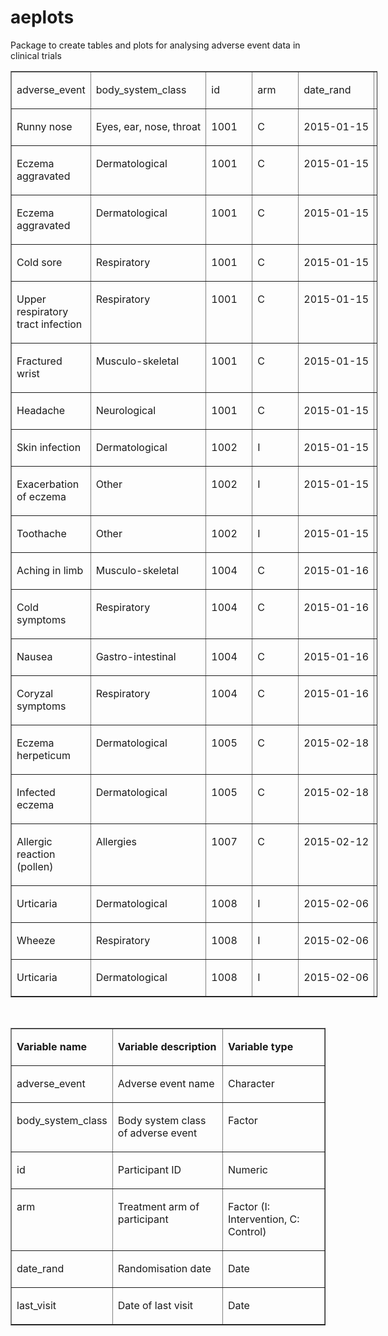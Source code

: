 # aeplots
Package to create tables and plots for analysing adverse event data in clinical trials

<table style="width: 587px;" border="1" cellspacing="0" cellpadding="0">
<tbody>
<tr>
<td valign="top" width="151">
<p>adverse_event</p>
</td>
<td valign="top" nowrap="nowrap" width="132">
<p>body_system_class</p>
</td>
<td valign="top" nowrap="nowrap" width="57">
<p>id</p>
</td>
<td valign="top" nowrap="nowrap" width="57">
<p>arm</p>
</td>
<td valign="top" nowrap="nowrap" width="94">
<p>date_rand</p>
</td>
<td valign="top" nowrap="nowrap" width="95">
<p>last_visit</p>
</td>
</tr>
<tr>
<td valign="top" width="151">
<p>Runny nose</p>
</td>
<td valign="top" nowrap="nowrap" width="132">
<p>Eyes, ear, nose, throat</p>
</td>
<td valign="top" nowrap="nowrap" width="57">
<p>1001</p>
</td>
<td valign="top" nowrap="nowrap" width="57">
<p>C</p>
</td>
<td valign="top" nowrap="nowrap" width="94">
<p>2015-01-15</p>
</td>
<td valign="top" nowrap="nowrap" width="95">
<p>2015-12-23</p>
</td>
</tr>
<tr>
<td valign="top" width="151">
<p>Eczema aggravated</p>
</td>
<td valign="top" nowrap="nowrap" width="132">
<p>Dermatological</p>
</td>
<td valign="top" nowrap="nowrap" width="57">
<p>1001</p>
</td>
<td valign="top" nowrap="nowrap" width="57">
<p>C</p>
</td>
<td valign="top" nowrap="nowrap" width="94">
<p>2015-01-15</p>
</td>
<td valign="top" nowrap="nowrap" width="95">
<p>2015-12-23</p>
</td>
</tr>
<tr>
<td valign="top" width="151">
<p>Eczema aggravated</p>
</td>
<td valign="top" nowrap="nowrap" width="132">
<p>Dermatological</p>
</td>
<td valign="top" nowrap="nowrap" width="57">
<p>1001</p>
</td>
<td valign="top" nowrap="nowrap" width="57">
<p>C</p>
</td>
<td valign="top" nowrap="nowrap" width="94">
<p>2015-01-15</p>
</td>
<td valign="top" nowrap="nowrap" width="95">
<p>2015-12-23</p>
</td>
</tr>
<tr>
<td valign="top" width="151">
<p>Cold sore</p>
</td>
<td valign="top" nowrap="nowrap" width="132">
<p>Respiratory</p>
</td>
<td valign="top" nowrap="nowrap" width="57">
<p>1001</p>
</td>
<td valign="top" nowrap="nowrap" width="57">
<p>C</p>
</td>
<td valign="top" nowrap="nowrap" width="94">
<p>2015-01-15</p>
</td>
<td valign="top" nowrap="nowrap" width="95">
<p>2015-12-23</p>
</td>
</tr>
<tr>
<td valign="top" width="151">
<p>Upper respiratory tract infection</p>
</td>
<td valign="top" nowrap="nowrap" width="132">
<p>Respiratory</p>
</td>
<td valign="top" nowrap="nowrap" width="57">
<p>1001</p>
</td>
<td valign="top" nowrap="nowrap" width="57">
<p>C</p>
</td>
<td valign="top" nowrap="nowrap" width="94">
<p>2015-01-15</p>
</td>
<td valign="top" nowrap="nowrap" width="95">
<p>2015-12-23</p>
</td>
</tr>
<tr>
<td valign="top" width="151">
<p>Fractured wrist</p>
</td>
<td valign="top" nowrap="nowrap" width="132">
<p>Musculo-skeletal</p>
</td>
<td valign="top" nowrap="nowrap" width="57">
<p>1001</p>
</td>
<td valign="top" nowrap="nowrap" width="57">
<p>C</p>
</td>
<td valign="top" nowrap="nowrap" width="94">
<p>2015-01-15</p>
</td>
<td valign="top" nowrap="nowrap" width="95">
<p>2015-12-23</p>
</td>
</tr>
<tr>
<td valign="top" width="151">
<p>Headache</p>
</td>
<td valign="top" nowrap="nowrap" width="132">
<p>Neurological</p>
</td>
<td valign="top" nowrap="nowrap" width="57">
<p>1001</p>
</td>
<td valign="top" nowrap="nowrap" width="57">
<p>C</p>
</td>
<td valign="top" nowrap="nowrap" width="94">
<p>2015-01-15</p>
</td>
<td valign="top" nowrap="nowrap" width="95">
<p>2015-12-23</p>
</td>
</tr>
<tr>
<td valign="top" width="151">
<p>Skin infection</p>
</td>
<td valign="top" nowrap="nowrap" width="132">
<p>Dermatological</p>
</td>
<td valign="top" nowrap="nowrap" width="57">
<p>1002</p>
</td>
<td valign="top" nowrap="nowrap" width="57">
<p>I</p>
</td>
<td valign="top" nowrap="nowrap" width="94">
<p>2015-01-15</p>
</td>
<td valign="top" nowrap="nowrap" width="95">
<p>2015-12-22</p>
</td>
</tr>
<tr>
<td valign="top" width="151">
<p>Exacerbation of eczema</p>
</td>
<td valign="top" nowrap="nowrap" width="132">
<p>Other</p>
</td>
<td valign="top" nowrap="nowrap" width="57">
<p>1002</p>
</td>
<td valign="top" nowrap="nowrap" width="57">
<p>I</p>
</td>
<td valign="top" nowrap="nowrap" width="94">
<p>2015-01-15</p>
</td>
<td valign="top" nowrap="nowrap" width="95">
<p>2015-12-22</p>
</td>
</tr>
<tr>
<td valign="top" width="151">
<p>Toothache</p>
</td>
<td valign="top" nowrap="nowrap" width="132">
<p>Other</p>
</td>
<td valign="top" nowrap="nowrap" width="57">
<p>1002</p>
</td>
<td valign="top" nowrap="nowrap" width="57">
<p>I</p>
</td>
<td valign="top" nowrap="nowrap" width="94">
<p>2015-01-15</p>
</td>
<td valign="top" nowrap="nowrap" width="95">
<p>2015-12-22</p>
</td>
</tr>
<tr>
<td valign="top" width="151">
<p>Aching in limb</p>
</td>
<td valign="top" nowrap="nowrap" width="132">
<p>Musculo-skeletal</p>
</td>
<td valign="top" nowrap="nowrap" width="57">
<p>1004</p>
</td>
<td valign="top" nowrap="nowrap" width="57">
<p>C</p>
</td>
<td valign="top" nowrap="nowrap" width="94">
<p>2015-01-16</p>
</td>
<td valign="top" nowrap="nowrap" width="95">
<p>2015-12-14</p>
</td>
</tr>
<tr>
<td valign="top" width="151">
<p>Cold symptoms</p>
</td>
<td valign="top" nowrap="nowrap" width="132">
<p>Respiratory</p>
</td>
<td valign="top" nowrap="nowrap" width="57">
<p>1004</p>
</td>
<td valign="top" nowrap="nowrap" width="57">
<p>C</p>
</td>
<td valign="top" nowrap="nowrap" width="94">
<p>2015-01-16</p>
</td>
<td valign="top" nowrap="nowrap" width="95">
<p>2015-12-14</p>
</td>
</tr>
<tr>
<td valign="top" width="151">
<p>Nausea</p>
</td>
<td valign="top" nowrap="nowrap" width="132">
<p>Gastro-intestinal</p>
</td>
<td valign="top" nowrap="nowrap" width="57">
<p>1004</p>
</td>
<td valign="top" nowrap="nowrap" width="57">
<p>C</p>
</td>
<td valign="top" nowrap="nowrap" width="94">
<p>2015-01-16</p>
</td>
<td valign="top" nowrap="nowrap" width="95">
<p>2015-12-14</p>
</td>
</tr>
<tr>
<td valign="top" width="151">
<p>Coryzal symptoms</p>
</td>
<td valign="top" nowrap="nowrap" width="132">
<p>Respiratory</p>
</td>
<td valign="top" nowrap="nowrap" width="57">
<p>1004</p>
</td>
<td valign="top" nowrap="nowrap" width="57">
<p>C</p>
</td>
<td valign="top" nowrap="nowrap" width="94">
<p>2015-01-16</p>
</td>
<td valign="top" nowrap="nowrap" width="95">
<p>2015-12-14</p>
</td>
</tr>
<tr>
<td valign="top" width="151">
<p>Eczema herpeticum</p>
</td>
<td valign="top" nowrap="nowrap" width="132">
<p>Dermatological</p>
</td>
<td valign="top" nowrap="nowrap" width="57">
<p>1005</p>
</td>
<td valign="top" nowrap="nowrap" width="57">
<p>C</p>
</td>
<td valign="top" nowrap="nowrap" width="94">
<p>2015-02-18</p>
</td>
<td valign="top" nowrap="nowrap" width="95">
<p>2016-01-20</p>
</td>
</tr>
<tr>
<td valign="top" width="151">
<p>Infected eczema</p>
</td>
<td valign="top" nowrap="nowrap" width="132">
<p>Dermatological</p>
</td>
<td valign="top" nowrap="nowrap" width="57">
<p>1005</p>
</td>
<td valign="top" nowrap="nowrap" width="57">
<p>C</p>
</td>
<td valign="top" nowrap="nowrap" width="94">
<p>2015-02-18</p>
</td>
<td valign="top" nowrap="nowrap" width="95">
<p>2016-01-20</p>
</td>
</tr>
<tr>
<td valign="top" width="151">
<p>Allergic reaction (pollen)</p>
</td>
<td valign="top" nowrap="nowrap" width="132">
<p>Allergies</p>
</td>
<td valign="top" nowrap="nowrap" width="57">
<p>1007</p>
</td>
<td valign="top" nowrap="nowrap" width="57">
<p>C</p>
</td>
<td valign="top" nowrap="nowrap" width="94">
<p>2015-02-12</p>
</td>
<td valign="top" nowrap="nowrap" width="95">
<p>2016-01-18</p>
</td>
</tr>
<tr>
<td valign="top" width="151">
<p>Urticaria</p>
</td>
<td valign="top" nowrap="nowrap" width="132">
<p>Dermatological</p>
</td>
<td valign="top" nowrap="nowrap" width="57">
<p>1008</p>
</td>
<td valign="top" nowrap="nowrap" width="57">
<p>I</p>
</td>
<td valign="top" nowrap="nowrap" width="94">
<p>2015-02-06</p>
</td>
<td valign="top" nowrap="nowrap" width="95">
<p>2016-01-04</p>
</td>
</tr>
<tr>
<td valign="top" width="151">
<p>Wheeze</p>
</td>
<td valign="top" nowrap="nowrap" width="132">
<p>Respiratory</p>
</td>
<td valign="top" nowrap="nowrap" width="57">
<p>1008</p>
</td>
<td valign="top" nowrap="nowrap" width="57">
<p>I</p>
</td>
<td valign="top" nowrap="nowrap" width="94">
<p>2015-02-06</p>
</td>
<td valign="top" nowrap="nowrap" width="95">
<p>2016-01-04</p>
</td>
</tr>
<tr>
<td valign="top" width="151">
<p>Urticaria</p>
</td>
<td valign="top" nowrap="nowrap" width="132">
<p>Dermatological</p>
</td>
<td valign="top" nowrap="nowrap" width="57">
<p>1008</p>
</td>
<td valign="top" nowrap="nowrap" width="57">
<p>I</p>
</td>
<td valign="top" nowrap="nowrap" width="94">
<p>2015-02-06</p>
</td>
<td valign="top" nowrap="nowrap" width="95">
<p>2016-01-04</p>
</td>
</tr>
</tbody>
</table>
<p>&nbsp;</p>
<table border="1" cellspacing="0" cellpadding="0">
<tbody>
<tr>
<td valign="top" width="121">
<p><strong>Variable name</strong></p>
</td>
<td valign="top" width="243">
<p><strong>Variable description</strong></p>
</td>
<td valign="top" width="237">
<p><strong>Variable type</strong></p>
</td>
</tr>
<tr>
<td valign="top" width="121">
<p>adverse_event</p>
</td>
<td valign="top" width="243">
<p>Adverse event name</p>
</td>
<td valign="top" width="237">
<p>Character</p>
</td>
</tr>
<tr>
<td valign="top" width="121">
<p>body_system_class</p>
</td>
<td valign="top" width="243">
<p>Body system class of adverse event</p>
</td>
<td valign="top" width="237">
<p>Factor</p>
</td>
</tr>
<tr>
<td valign="top" width="121">
<p>id</p>
</td>
<td valign="top" width="243">
<p>Participant ID</p>
</td>
<td valign="top" width="237">
<p>Numeric</p>
</td>
</tr>
<tr>
<td valign="top" width="121">
<p>arm</p>
</td>
<td valign="top" width="243">
<p>Treatment arm of participant</p>
</td>
<td valign="top" width="237">
<p>Factor (I: Intervention, C: Control)</p>
</td>
</tr>
<tr>
<td valign="top" width="121">
<p>date_rand</p>
</td>
<td valign="top" width="243">
<p>Randomisation date</p>
</td>
<td valign="top" width="237">
<p>Date</p>
</td>
</tr>
<tr>
<td valign="top" width="121">
<p>last_visit</p>
</td>
<td valign="top" width="243">
<p>Date of last visit</p>
</td>
<td valign="top" width="237">
<p>Date</p>
</td>
</tr>
</tbody>
</table>
